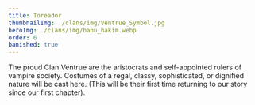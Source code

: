 ```yaml
---
title: Toreador
thumbnailImg: ./clans/img/Ventrue_Symbol.jpg
heroImg: ./clans/img/banu_hakim.webp
order: 6
banished: true
---
```


The proud Clan Ventrue are the aristocrats and self-appointed rulers of vampire society. Costumes of a regal, classy, sophisticated, or dignified nature will be cast here. (This will be their first time returning to our story since our first chapter).
